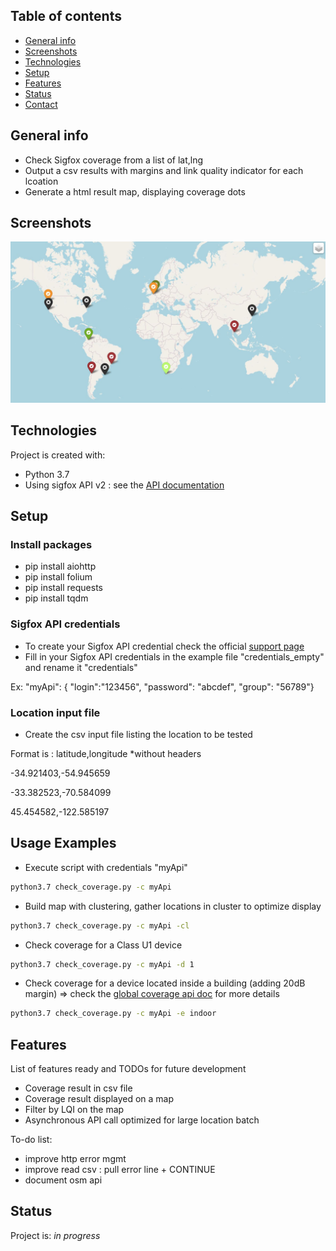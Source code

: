## Table of contents
* [General info](#general-info)
* [Screenshots](#screenshots)
* [Technologies](#technologies)
* [Setup](#setup)
* [Features](#features)
* [Status](#status)
* [Contact](#contact)

## General info
* Check Sigfox coverage from a list of lat,lng
* Output a csv results with margins and link quality indicator for each lcoation
* Generate a html result map, displaying coverage dots

## Screenshots
![Map result](./map_result.JPG)

## Technologies
Project is created with:
* Python 3.7
* Using sigfox API v2 : see the [API documentation](https://support.sigfox.com/apidocs#tag/Coverages)

## Setup
### Install packages
* pip install aiohttp
* pip install folium
* pip install requests
* pip install tqdm

### Sigfox API credentials
* To create your Sigfox API credential check the official [support page](https://support.sigfox.com/docs/api-credential-creation)
* Fill in your Sigfox API credentials in the example file "credentials_empty" and rename it "credentials"

Ex: "myApi": { "login":"123456", "password": "abcdef", "group": "56789"}

### Location input file
* Create the csv input file listing the location to be tested

Format is : latitude,longitude     *without headers

-34.921403,-54.945659

-33.382523,-70.584099

45.454582,-122.585197


## Usage Examples

* Execute script with credentials "myApi"
```bash
python3.7 check_coverage.py -c myApi
```
* Build map with clustering, gather locations in cluster to optimize display
```bash
python3.7 check_coverage.py -c myApi -cl
```

* Check coverage for a Class U1 device
```bash
python3.7 check_coverage.py -c myApi -d 1
```

* Check coverage for a device located inside a building (adding 20dB margin) => check the [global coverage api doc](https://support.sigfox.com/docs/global-coverage-api) for more details
```bash
python3.7 check_coverage.py -c myApi -e indoor
```

## Features
List of features ready and TODOs for future development
* Coverage result in csv file
* Coverage result displayed on a map
* Filter by LQI on the map
* Asynchronous API call optimized for large location batch

To-do list:
* improve http error mgmt
* improve read csv : pull error line + CONTINUE
* document osm api

## Status
Project is: _in progress_

